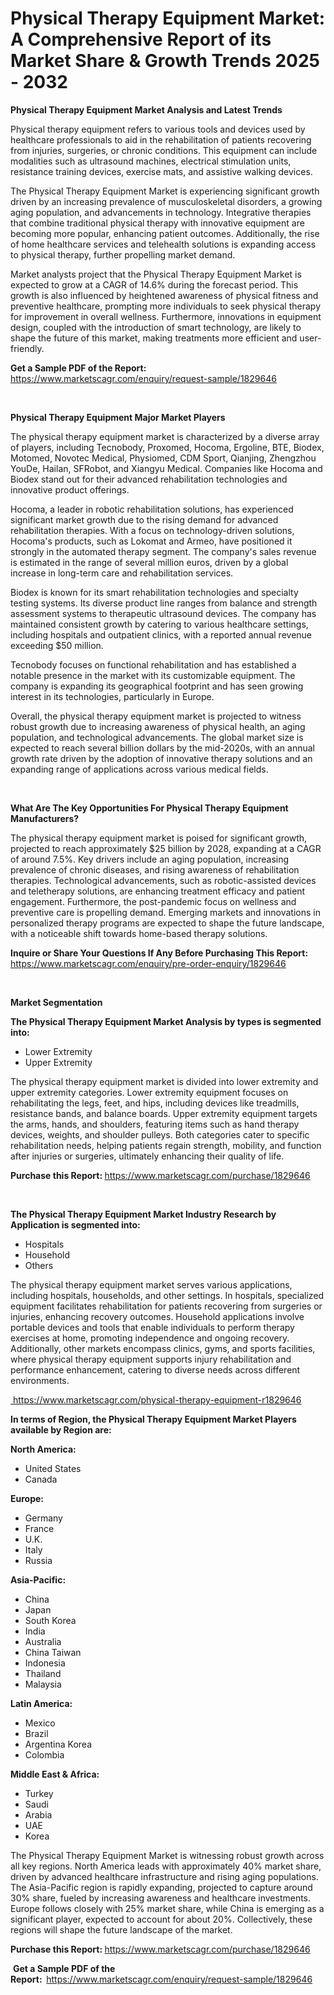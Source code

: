 <p><h1>Physical Therapy Equipment Market: A Comprehensive Report of its Market Share & Growth Trends 2025 - 2032</h1></p><p><strong>Physical Therapy Equipment Market Analysis and Latest Trends</strong></p>
<p><p>Physical therapy equipment refers to various tools and devices used by healthcare professionals to aid in the rehabilitation of patients recovering from injuries, surgeries, or chronic conditions. This equipment can include modalities such as ultrasound machines, electrical stimulation units, resistance training devices, exercise mats, and assistive walking devices. </p><p>The Physical Therapy Equipment Market is experiencing significant growth driven by an increasing prevalence of musculoskeletal disorders, a growing aging population, and advancements in technology. Integrative therapies that combine traditional physical therapy with innovative equipment are becoming more popular, enhancing patient outcomes. Additionally, the rise of home healthcare services and telehealth solutions is expanding access to physical therapy, further propelling market demand. </p><p>Market analysts project that the Physical Therapy Equipment Market is expected to grow at a CAGR of 14.6% during the forecast period. This growth is also influenced by heightened awareness of physical fitness and preventive healthcare, prompting more individuals to seek physical therapy for improvement in overall wellness. Furthermore, innovations in equipment design, coupled with the introduction of smart technology, are likely to shape the future of this market, making treatments more efficient and user-friendly.</p></p>
<p><strong>Get a Sample PDF of the Report:&nbsp;</strong> <a href="https://www.marketscagr.com/enquiry/request-sample/1829646?utm_campaign=3118&utm_medium=2&utm_source=Github&utm_content=ia&utm_term=13042025&utm_id=physical-therapy-equipment">https://www.marketscagr.com/enquiry/request-sample/1829646</a></p>
<p>&nbsp;</p>
<p><strong>Physical Therapy Equipment Major Market Players</strong></p>
<p><p>The physical therapy equipment market is characterized by a diverse array of players, including Tecnobody, Proxomed, Hocoma, Ergoline, BTE, Biodex, Motomed, Novotec Medical, Physiomed, CDM Sport, Qianjing, Zhengzhou YouDe, Hailan, SFRobot, and Xiangyu Medical. Companies like Hocoma and Biodex stand out for their advanced rehabilitation technologies and innovative product offerings.</p><p>Hocoma, a leader in robotic rehabilitation solutions, has experienced significant market growth due to the rising demand for advanced rehabilitation therapies. With a focus on technology-driven solutions, Hocoma's products, such as Lokomat and Armeo, have positioned it strongly in the automated therapy segment. The company's sales revenue is estimated in the range of several million euros, driven by a global increase in long-term care and rehabilitation services.</p><p>Biodex is known for its smart rehabilitation technologies and specialty testing systems. Its diverse product line ranges from balance and strength assessment systems to therapeutic ultrasound devices. The company has maintained consistent growth by catering to various healthcare settings, including hospitals and outpatient clinics, with a reported annual revenue exceeding $50 million.</p><p>Tecnobody focuses on functional rehabilitation and has established a notable presence in the market with its customizable equipment. The company is expanding its geographical footprint and has seen growing interest in its technologies, particularly in Europe.</p><p>Overall, the physical therapy equipment market is projected to witness robust growth due to increasing awareness of physical health, an aging population, and technological advancements. The global market size is expected to reach several billion dollars by the mid-2020s, with an annual growth rate driven by the adoption of innovative therapy solutions and an expanding range of applications across various medical fields.</p></p>
<p>&nbsp;</p>
<p><strong>What Are The Key Opportunities For Physical Therapy Equipment Manufacturers?</strong></p>
<p><p>The physical therapy equipment market is poised for significant growth, projected to reach approximately $25 billion by 2028, expanding at a CAGR of around 7.5%. Key drivers include an aging population, increasing prevalence of chronic diseases, and rising awareness of rehabilitation therapies. Technological advancements, such as robotic-assisted devices and teletherapy solutions, are enhancing treatment efficacy and patient engagement. Furthermore, the post-pandemic focus on wellness and preventive care is propelling demand. Emerging markets and innovations in personalized therapy programs are expected to shape the future landscape, with a noticeable shift towards home-based therapy solutions.</p></p>
<p><strong>Inquire or Share Your Questions If Any Before Purchasing This Report:</strong> <a href="https://www.marketscagr.com/enquiry/pre-order-enquiry/1829646?utm_campaign=3118&utm_medium=2&utm_source=Github&utm_content=ia&utm_term=13042025&utm_id=physical-therapy-equipment">https://www.marketscagr.com/enquiry/pre-order-enquiry/1829646</a></p>
<p>&nbsp;</p>
<p><strong>Market Segmentation</strong></p>
<p><strong>The Physical Therapy Equipment Market Analysis by types is segmented into:</strong></p>
<p><ul><li>Lower Extremity</li><li>Upper Extremity</li></ul></p>
<p><p>The physical therapy equipment market is divided into lower extremity and upper extremity categories. Lower extremity equipment focuses on rehabilitating the legs, feet, and hips, including devices like treadmills, resistance bands, and balance boards. Upper extremity equipment targets the arms, hands, and shoulders, featuring items such as hand therapy devices, weights, and shoulder pulleys. Both categories cater to specific rehabilitation needs, helping patients regain strength, mobility, and function after injuries or surgeries, ultimately enhancing their quality of life.</p></p>
<p><strong>Purchase this Report:&nbsp;</strong><a href="https://www.marketscagr.com/purchase/1829646?utm_campaign=3118&utm_medium=2&utm_source=Github&utm_content=ia&utm_term=13042025&utm_id=physical-therapy-equipment">https://www.marketscagr.com/purchase/1829646</a></p>
<p>&nbsp;</p>
<p><strong>The Physical Therapy Equipment Market Industry Research by Application is segmented into:</strong></p>
<p><ul><li>Hospitals</li><li>Household</li><li>Others</li></ul></p>
<p><p>The physical therapy equipment market serves various applications, including hospitals, households, and other settings. In hospitals, specialized equipment facilitates rehabilitation for patients recovering from surgeries or injuries, enhancing recovery outcomes. Household applications involve portable devices and tools that enable individuals to perform therapy exercises at home, promoting independence and ongoing recovery. Additionally, other markets encompass clinics, gyms, and sports facilities, where physical therapy equipment supports injury rehabilitation and performance enhancement, catering to diverse needs across different environments.</p></p>
<p><a href="https://www.marketscagr.com/physical-therapy-equipment-r1829646?utm_campaign=3118&utm_medium=2&utm_source=Github&utm_content=ia&utm_term=13042025&utm_id=physical-therapy-equipment">&nbsp;https://www.marketscagr.com/physical-therapy-equipment-r1829646</a></p>
<p><strong>In terms of Region, the Physical Therapy Equipment Market Players available by Region are:</strong></p>
<p>
    <p> <strong> North America: </strong>
        <ul>
            <li>United States</li>
            <li>Canada</li>
        </ul>
        </p> 
    <p> <strong> Europe: </strong>
        <ul>
            <li>Germany</li>
            <li>France</li>
            <li>U.K.</li>
            <li>Italy</li>
            <li>Russia</li>
        </ul>
        </p> 
    <p> <strong> Asia-Pacific: </strong>
        <ul>
            <li>China</li>
            <li>Japan</li>
            <li>South Korea</li>
            <li>India</li>
            <li>Australia</li>
            <li>China Taiwan</li>
            <li>Indonesia</li>
            <li>Thailand</li>
            <li>Malaysia</li>
        </ul>
        </p> 
    <p> <strong> Latin America: </strong>
        <ul>
            <li>Mexico</li>
            <li>Brazil</li>
            <li>Argentina Korea</li>
            <li>Colombia</li>
        </ul>
        </p> 
    <p> <strong> Middle East & Africa: </strong>
        <ul>
            <li>Turkey</li>
            <li>Saudi</li>
            <li>Arabia</li>
            <li>UAE</li>
            <li>Korea</li>
        </ul>
    </p>
    </p>
<p><p>The Physical Therapy Equipment Market is witnessing robust growth across all key regions. North America leads with approximately 40% market share, driven by advanced healthcare infrastructure and rising aging populations. The Asia-Pacific region is rapidly expanding, projected to capture around 30% share, fueled by increasing awareness and healthcare investments. Europe follows closely with 25% market share, while China is emerging as a significant player, expected to account for about 20%. Collectively, these regions will shape the future landscape of the market.</p></p>
<p><strong>Purchase this Report: </strong><a href="https://www.marketscagr.com/purchase/1829646?utm_campaign=3118&utm_medium=2&utm_source=Github&utm_content=ia&utm_term=13042025&utm_id=physical-therapy-equipment">https://www.marketscagr.com/purchase/1829646</a></p>
<p>&nbsp;<strong>Get a Sample PDF of the Report:&nbsp;&nbsp;</strong><a href="https://www.marketscagr.com/enquiry/request-sample/1829646?utm_campaign=3118&utm_medium=2&utm_source=Github&utm_content=ia&utm_term=13042025&utm_id=physical-therapy-equipment">https://www.marketscagr.com/enquiry/request-sample/1829646</a></p>
<p><strong></strong></p>
<p><p></p><p></p><p></p></p>